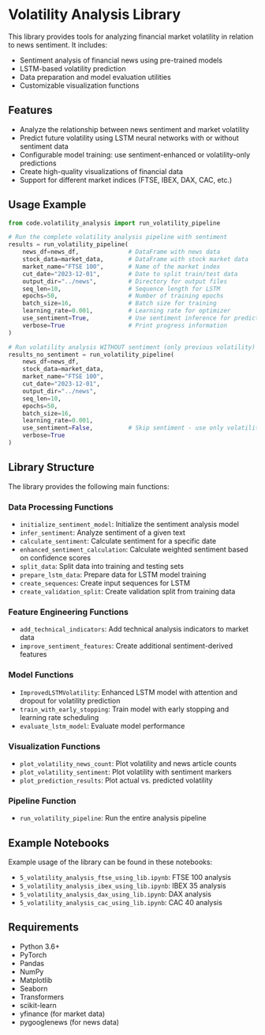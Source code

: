 # Volatility Analysis Library

This library provides tools for analyzing financial market volatility in relation to news sentiment. It includes:

- Sentiment analysis of financial news using pre-trained models
- LSTM-based volatility prediction
- Data preparation and model evaluation utilities
- Customizable visualization functions

## Features

- Analyze the relationship between news sentiment and market volatility
- Predict future volatility using LSTM neural networks with or without sentiment data
- Configurable model training: use sentiment-enhanced or volatility-only predictions
- Create high-quality visualizations of financial data
- Support for different market indices (FTSE, IBEX, DAX, CAC, etc.)

## Usage Example

```python
from code.volatility_analysis import run_volatility_pipeline

# Run the complete volatility analysis pipeline with sentiment
results = run_volatility_pipeline(
    news_df=news_df,              # DataFrame with news data
    stock_data=market_data,       # DataFrame with stock market data
    market_name="FTSE 100",       # Name of the market index
    cut_date="2023-12-01",        # Date to split train/test data
    output_dir="../news",         # Directory for output files
    seq_len=10,                   # Sequence length for LSTM
    epochs=50,                    # Number of training epochs
    batch_size=16,                # Batch size for training
    learning_rate=0.001,          # Learning rate for optimizer
    use_sentiment=True,           # Use sentiment inference for predictions
    verbose=True                  # Print progress information
)

# Run volatility analysis WITHOUT sentiment (only previous volatility)
results_no_sentiment = run_volatility_pipeline(
    news_df=news_df,
    stock_data=market_data,
    market_name="FTSE 100",
    cut_date="2023-12-01",
    output_dir="../news",
    seq_len=10,
    epochs=50,
    batch_size=16,
    learning_rate=0.001,
    use_sentiment=False,          # Skip sentiment - use only volatility history
    verbose=True
)
```

## Library Structure

The library provides the following main functions:

### Data Processing Functions

- `initialize_sentiment_model`: Initialize the sentiment analysis model
- `infer_sentiment`: Analyze sentiment of a given text
- `calculate_sentiment`: Calculate sentiment for a specific date
- `enhanced_sentiment_calculation`: Calculate weighted sentiment based on confidence scores
- `split_data`: Split data into training and testing sets
- `prepare_lstm_data`: Prepare data for LSTM model training
- `create_sequences`: Create input sequences for LSTM
- `create_validation_split`: Create validation split from training data

### Feature Engineering Functions

- `add_technical_indicators`: Add technical analysis indicators to market data
- `improve_sentiment_features`: Create additional sentiment-derived features

### Model Functions

- `ImprovedLSTMVolatility`: Enhanced LSTM model with attention and dropout for volatility prediction
- `train_with_early_stopping`: Train model with early stopping and learning rate scheduling
- `evaluate_lstm_model`: Evaluate model performance

### Visualization Functions

- `plot_volatility_news_count`: Plot volatility and news article counts
- `plot_volatility_sentiment`: Plot volatility with sentiment markers
- `plot_prediction_results`: Plot actual vs. predicted volatility

### Pipeline Function

- `run_volatility_pipeline`: Run the entire analysis pipeline

## Example Notebooks

Example usage of the library can be found in these notebooks:

- `5_volatility_analysis_ftse_using_lib.ipynb`: FTSE 100 analysis
- `5_volatility_analysis_ibex_using_lib.ipynb`: IBEX 35 analysis
- `5_volatility_analysis_dax_using_lib.ipynb`: DAX analysis
- `5_volatility_analysis_cac_using_lib.ipynb`: CAC 40 analysis

## Requirements

- Python 3.6+
- PyTorch
- Pandas
- NumPy
- Matplotlib
- Seaborn
- Transformers
- scikit-learn
- yfinance (for market data)
- pygooglenews (for news data)